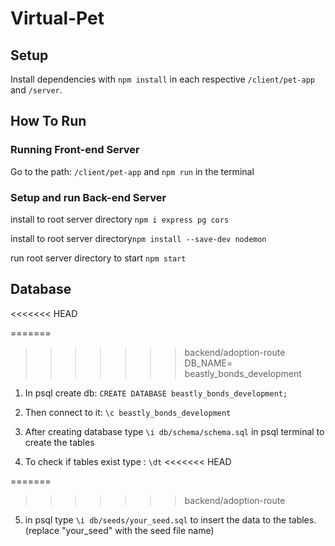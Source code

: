# Virtual-Pet

## Setup
Install dependencies with `npm install` in each respective `/client/pet-app` and `/server`.

## How To Run

### Running Front-end Server

Go to the path: `/client/pet-app` and `npm run` in the terminal

### Setup and run Back-end Server

install to root server directory `npm i express pg cors`

install to root server directory`npm install --save-dev nodemon`

run root server directory to start `npm start`


## Database

<<<<<<< HEAD

=======
>>>>>>> backend/adoption-route
DB_NAME= beastly_bonds_development

1. In psql create db: `CREATE DATABASE beastly_bonds_development;`

2. Then connect to it: `\c beastly_bonds_development`

3. After creating database type `\i db/schema/schema.sql` in psql terminal to create the tables

4. To check if tables exist type : `\dt`
<<<<<<< HEAD

=======
 
>>>>>>> backend/adoption-route
5. in psql type `\i db/seeds/your_seed.sql` to insert the data to the tables. (replace "your_seed" with the seed file name)